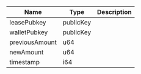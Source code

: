 

| Name | Type | Description |
|--|--|--|
| leasePubkey | publicKey |  |
| walletPubkey | publicKey |  |
| previousAmount | u64 |  |
| newAmount | u64 |  |
| timestamp | i64 |  |
